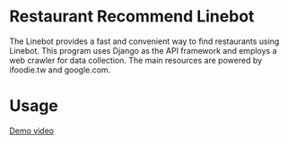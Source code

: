 # Restaurant Recommend Linebot

The Linebot provides a fast and convenient way to find restaurants using Linebot. 
This program uses Django as the API framework and employs a web crawler for data collection. 
The main resources are powered by ifoodie.tw and google.com.

# Usage

[Demo video](https://youtu.be/x1hViHa9BLs)
